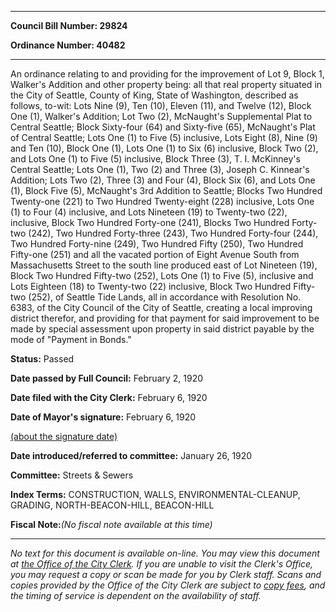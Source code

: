 

********

**Council Bill Number: 29824**
   
**Ordinance Number: 40482**
********

 An ordinance relating to and providing for the improvement of Lot 9, Block 1, Walker's Addition and other property being: all that real property situated in the City of Seattle, County of King, State of Washington, described as follows, to-wit: Lots Nine (9), Ten (10), Eleven (11), and Twelve (12), Block One (1), Walker's Addition; Lot Two (2), McNaught's Supplemental Plat to Central Seattle; Block Sixty-four (64) and Sixty-five (65), McNaught's Plat of Central Seattle; Lots One (1) to Five (5) inclusive, Lots Eight (8), Nine (9) and Ten (10), Block One (1), Lots One (1) to Six (6) inclusive, Block Two (2), and Lots One (1) to Five (5) inclusive, Block Three (3), T. I. McKinney's Central Seattle; Lots One (1), Two (2) and Three (3), Joseph C. Kinnear's Addition; Lots Two (2), Three (3) and Four (4), Block Six (6), and Lots One (1), Block Five (5), McNaught's 3rd Addition to Seattle; Blocks Two Hundred Twenty-one (221) to Two Hundred Twenty-eight (228) inclusive, Lots One (1) to Four (4) inclusive, and Lots Nineteen (19) to Twenty-two (22), inclusive, Block Two Hundred Forty-one (241), Blocks Two Hundred Forty-two (242), Two Hundred Forty-three (243), Two Hundred Forty-four (244), Two Hundred Forty-nine (249), Two Hundred Fifty (250), Two Hundred Fifty-one (251) and all the vacated portion of Eight Avenue South from Massachusetts Street to the south line produced east of Lot Nineteen (19), Block Two Hundred Fifty-two (252), Lots One (1) to Five (5), inclusive and Lots Eighteen (18) to Twenty-two (22) inclusive, Block Two Hundred Fifty-two (252), of Seattle Tide Lands, all in accordance with Resolution No. 6383, of the City Council of the City of Seattle, creating a local improving district therefor, and providing for that payment for said improvement to be made by special assessment upon property in said district payable by the mode of "Payment in Bonds."

**Status:** Passed
   
**Date passed by Full Council:** February 2, 1920
   
**Date filed with the City Clerk:** February 6, 1920
   
**Date of Mayor's signature:** February 6, 1920
   
[(about the signature date)](/~public/approvaldate.htm)
   
   
   
**Date introduced/referred to committee:** January 26, 1920
   
**Committee:** Streets & Sewers
   
   
**Index Terms:** CONSTRUCTION, WALLS, ENVIRONMENTAL-CLEANUP, GRADING, NORTH-BEACON-HILL, BEACON-HILL

**Fiscal Note:**_(No fiscal note available at this time)_
********

_No text for this document is available on-line. You may view this document at [the Office of the City Clerk](http://www.seattle.gov/leg/clerk/contactUs.htm). If you are unable to visit the Clerk's Office, you may request a copy or scan be made for you by Clerk staff. Scans and copies provided by the Office of the City Clerk are subject to [copy fees](http://clerk.seattle.gov/~public/clerkfees.htm), and the timing of service is dependent on the availability of staff._

